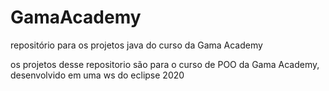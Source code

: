 # GamaAcademy
repositório para os projetos java do curso da Gama Academy

os projetos desse repositorio são para o curso de POO da Gama Academy, desenvolvido em uma ws do eclipse 2020
